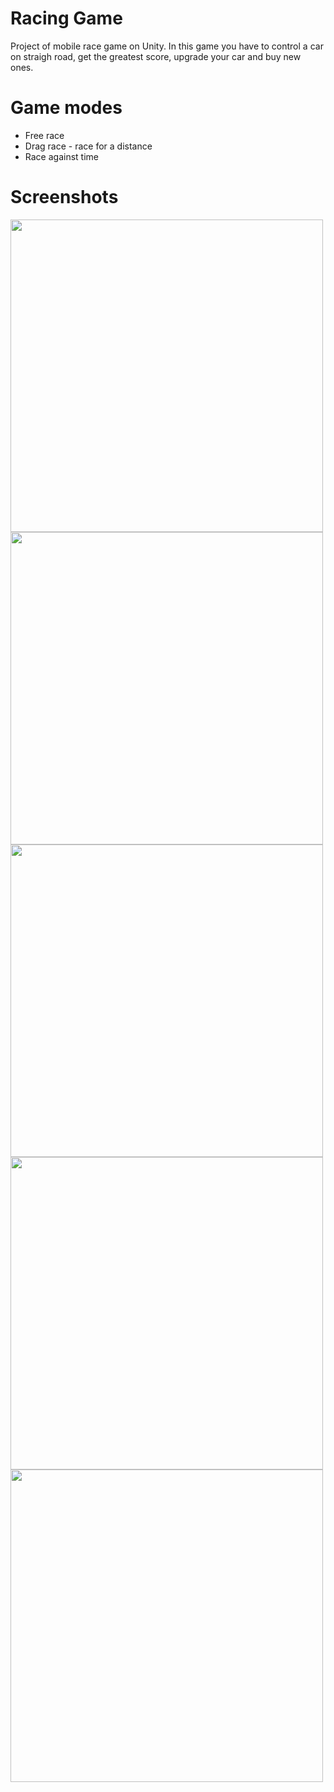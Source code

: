 # Racing Game
Project of mobile race game on Unity. In this game you have to control a car on
straigh road, get the greatest score, upgrade your car and buy new ones.

# Game modes
- Free race
- Drag race - race for a distance
- Race against time

# Screenshots
<img src="https://i.imgur.com/edE93X5.png" width="500"> <img src="https://i.imgur.com/U9bfead.png" width="500"> <img src="https://i.imgur.com/EaBjs19.png" width="500"> <img src="https://i.imgur.com/qWjjAeV.png" width="500"> <img src="https://i.imgur.com/ovTPryv.png" width="500">
